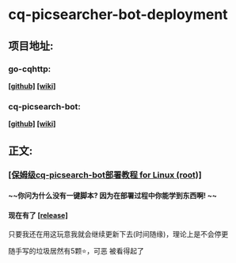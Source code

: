 # cq-picsearcher-bot-deployment

## 项目地址:

### go-cqhttp: 

__[[github]](https://github.com/Mrs4s/go-cqhttp) [[wiki]](https://docs.go-cqhttp.org/guide/)__

### cq-picsearch-bot: 

__[[github]](https://github.com/Tsuk1ko/cq-picsearcher-bot) [[wiki]](https://github.com/Tsuk1ko/cq-picsearcher-bot/wiki)__



## 正文:

### [[保姆级cq-picsearch-bot部署教程 for Linux (root)]](https://github.com/Miuzarte/cq-picsearcher-bot-deployment/blob/main/%E4%BF%9D%E5%A7%86%E7%BA%A7cq-picsearch-bot%E9%83%A8%E7%BD%B2%E6%95%99%E7%A8%8B%20for%20Linux%20(root).md)
#### ~~你问为什么没有一键脚本? 因为在部署过程中你能学到东西啊! ~~
#### 现在有了 [[release]](https://github.com/Miuzarte/cq-picsearcher-bot-deployment/releases)

只要我还在用这玩意我就会继续更新下去(时间随缘)，理论上是不会停更

随手写的垃圾居然有5颗⭐️，可恶 被看得起了
